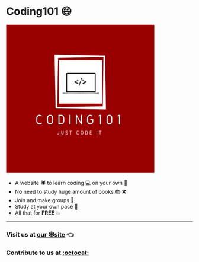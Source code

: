 # Coding101 :smile:
<img src="./images/coding101.jpg" width="400">

- A website :spider: to learn coding :computer: on your own :100:
- No need to study huge amount of books :books: :x:
- Join and make groups :two_men_holding_hands:
- Study at your own pace :running:
- All that for **FREE** :boom:

***
### Visit us at **[our :spider_web:site](https://coding101.tk)** :point_left:

### Contribute to us at [:octocat:](https://github.com/CenturianSystems/coding101)
